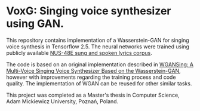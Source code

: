 VoxG: Singing voice synthesizer using GAN.
==============================
This repository contains implementation of a Wasserstein-GAN for singing voice synthesis in Tensorflow 2.5. The neural networks were trained using publicly available [NUS-48E sung and spoken lyrics corpus](https://www.smcnus.org/wp-content/uploads/2013/09/05-Pub-NUS-48E.pdf). 

The code is based on an original implementation described in [WGANSing: A Multi-Voice Singing Voice Synthesizer Based on the Wasserstein-GAN](https://arxiv.org/pdf/1903.10729.pdf), however with improvements regarding the training process and code quality. The implementation of WGAN can be reused for other similar tasks.

This project was completed as a Master's thesis in Computer Science, Adam Mickiewicz University, Poznań, Poland.



